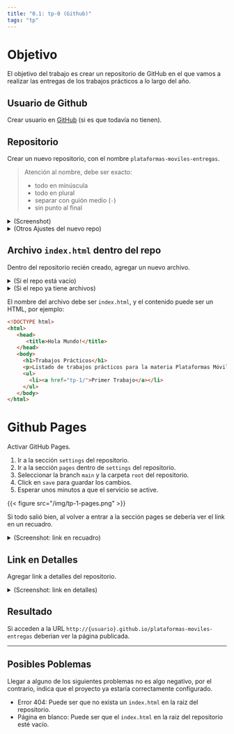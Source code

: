 ```yaml
---
title: "0.1: tp-0 (Github)"
tags: "tp"
---
```


# Objetivo

El objetivo del trabajo es crear un repositorio de GitHub en el que vamos a realizar las entregas de los trabajos prácticos a lo largo del año.


## Usuario de Github

Crear usuario en [GitHub](https://github.com) (si es que todavía no tienen).

## Repositorio

Crear un nuevo repositorio, con el nombre `plataformas-moviles-entregas`.

> Atención al nombre, debe ser exacto:
> - todo en minúscula
> - todo en plural
> - separar con guión medio (`-`)
> - sin punto al final

<details>
    <summary>(Screenshot)</summary>

{{< figure src="/img/github-nuevo-repo.png" >}}

</details>

<details>
    <summary>(Otros Ajustes del nuevo repo)</summary>

- "Description": opcional, puede ser "Repositorio de entregas para la materia Plataformas Móviles".
- "Public/Private": Dejar marcado Public, es necesario en este caso que el repo sea público para que todo funcione.

</details>

## Archivo `index.html` dentro del repo

Dentro del repositorio recién creado, agregar un nuevo archivo.

<details>
    <summary>(Si el repo está vacío)</summary>

{{< figure src="/img/github-new-file-1.png" >}}

</details>

<details>
    <summary>(Si el repo ya tiene archivos)</summary>

{{< figure src="/img/github-new-file-2.png" >}}

</details>

El nombre del archivo debe ser `index.html`, y el contenido puede ser un HTML, por ejemplo:

```html
<!DOCTYPE html>
<html>
   <head>
      <title>Hola Mundo!</title>
   </head>
   <body>
     <h1>Trabajos Prácticos</h1>
     <p>Listado de trabajos prácticos para la materia Plataformas Móviles</p>
     <ul>
       <li><a href="tp-1/">Primer Trabajo</a></li>
     </ul>
   </body>
</html>
```


# Github Pages

Activar GitHub Pages.

1. Ir a la sección `settings` del repositorio.
2. Ir a la sección `pages` dentro de `settings` del repositorio.
3. Seleccionar la branch `main` y la carpeta `root` del repositorio.
4. Click en `save` para guardar los cambios.
5. Esperar unos minutos a que el servicio se active.

{{< figure src="/img/tp-1-pages.png" >}}

Si todo salió bien, al volver a entrar a la sección pages se debería ver el link en un recuadro.

<details>
    <summary>(Screenshot: link en recuadro)</summary>

{{< figure src="/img/github-pages-link.png" >}}

</details>

## Link en Detalles

Agregar link a detalles del repositorio.

<details>
    <summary>(Screenshot: link en detalles)</summary>

{{< figure src="/img/github-repo-details.png" >}}

</details>


## Resultado

Si acceden a la URL `http://{usuario}.github.io/plataformas-moviles-entregas` deberian ver la página publicada.

---

## Posibles Poblemas

Llegar a alguno de los siguientes problemas no es algo negativo, por el contrario, indica que el proyecto ya estaría correctamente configurado.

- Error 404: Puede ser que no exista un `index.html` en la raiz del repositorio.
- Página en blanco: Puede ser que el `index.html` en la raiz del repositorio esté vacío.
